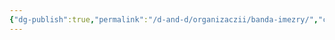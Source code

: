 ```yaml
---
{"dg-publish":true,"permalink":"/d-and-d/organizaczii/banda-imezry/","created":"2024-01-23T15:49:22.767+04:00","updated":"2024-01-23T15:49:26.095+04:00"}
---
```



